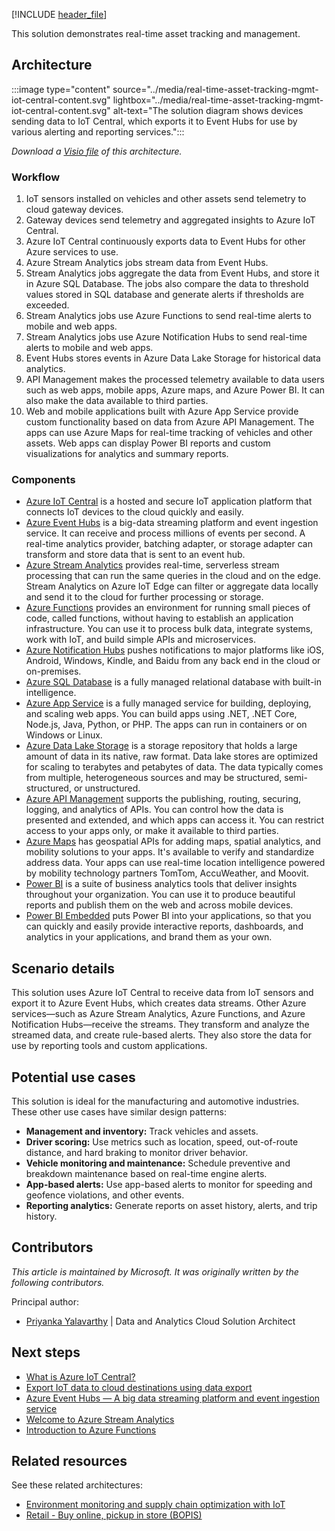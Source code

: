 [!INCLUDE [header_file](../../../includes/sol-idea-header.md)]

This solution demonstrates real-time asset tracking and management.

## Architecture

:::image type="content" source="../media/real-time-asset-tracking-mgmt-iot-central-content.svg" lightbox="../media/real-time-asset-tracking-mgmt-iot-central-content.svg" alt-text="The solution diagram shows devices sending data to IoT Central, which exports it to Event Hubs for use by various alerting and reporting services.":::

*Download a [Visio file](https://arch-center.azureedge.net/US-1839204-PR-3091-real-time-asset-tracking-mgmt-iot-central.vsdx) of this architecture.*

### Workflow

1. IoT sensors installed on vehicles and other assets send telemetry to cloud gateway devices.
1. Gateway devices send telemetry and aggregated insights to Azure IoT Central.
1. Azure IoT Central continuously exports data to Event Hubs for other Azure services to use.
1. Azure Stream Analytics jobs stream data from Event Hubs.
1. Stream Analytics jobs aggregate the data from Event Hubs, and store it in Azure SQL Database. The jobs also compare the data to threshold values stored in SQL database and generate alerts if thresholds are exceeded.
1. Stream Analytics jobs use Azure Functions to send real-time alerts to mobile and web apps.
1. Stream Analytics jobs use Azure Notification Hubs to send real-time alerts to mobile and web apps.
1. Event Hubs stores events in Azure Data Lake Storage for historical data analytics.
1. API Management makes the processed telemetry available to data users such as web apps, mobile apps, Azure maps, and Azure Power BI. It can also make the data available to third parties.
1. Web and mobile applications built with Azure App Service provide custom functionality based on data from Azure API Management. The apps can use Azure Maps for real-time tracking of vehicles and other assets. Web apps can display Power BI reports and custom visualizations for analytics and summary reports.

### Components

- [Azure IoT Central](https://azure.microsoft.com/services/iot-central) is a hosted and secure IoT application platform that connects IoT devices to the cloud quickly and easily.
- [Azure Event Hubs](https://azure.microsoft.com/services/event-hubs) is a big-data streaming platform and event ingestion service. It can receive and process millions of events per second. A real-time analytics provider, batching adapter, or storage adapter can transform and store data that is sent to an event hub.
- [Azure Stream Analytics](https://azure.microsoft.com/services/stream-analytics) provides real-time, serverless stream processing that can run the same queries in the cloud and on the edge. Stream Analytics on Azure IoT Edge can filter or aggregate data locally and send it to the cloud for further processing or storage.
- [Azure Functions](https://azure.microsoft.com/services/functions) provides an environment for running small pieces of code, called functions, without having to establish an application infrastructure. You can use it to process bulk data, integrate systems, work with IoT, and build simple APIs and microservices.
- [Azure Notification Hubs](https://azure.microsoft.com/services/notification-hubs) pushes notifications to major platforms like iOS, Android, Windows, Kindle, and Baidu from any back end in the cloud or on-premises.
- [Azure SQL Database](https://azure.microsoft.com/services/sql-database) is a fully managed relational database with built-in intelligence.
- [Azure App Service](https://azure.microsoft.com/services/app-service) is a fully managed service for building, deploying, and scaling web apps. You can build apps using .NET, .NET Core, Node.js, Java, Python, or PHP. The apps can run in containers or on Windows or Linux.
- [Azure Data Lake Storage](https://azure.microsoft.com/services/storage/data-lake-storage) is a storage repository that holds a large amount of data in its native, raw format. Data lake stores are optimized for scaling to terabytes and petabytes of data. The data typically comes from multiple, heterogeneous sources and may be structured, semi-structured, or unstructured.
- [Azure API Management](https://azure.microsoft.com/services/api-management) supports the publishing, routing, securing, logging, and analytics of APIs. You can control how the data is presented and extended, and which apps can access it. You can restrict access to your apps only, or make it available to third parties.
- [Azure Maps](https://azure.microsoft.com/services/azure-maps) has geospatial APIs for adding maps, spatial analytics, and mobility solutions to your apps. It's available to verify and standardize address data. Your apps can use real-time location intelligence powered by mobility technology partners TomTom, AccuWeather, and Moovit.
- [Power BI](https://powerbi.microsoft.com) is a suite of business analytics tools that deliver insights throughout your organization. You can use it to produce beautiful reports and publish them on the web and across mobile devices.
- [Power BI Embedded](https://azure.microsoft.com/services/power-bi-embedded) puts Power BI into your applications, so that you can quickly and easily provide interactive reports, dashboards, and analytics in your applications, and brand them as your own.

## Scenario details

This solution uses Azure IoT Central to receive data from IoT sensors and export it to Azure Event Hubs, which creates data streams. Other Azure services—such as Azure Stream Analytics, Azure Functions, and Azure Notification Hubs—receive the streams. They transform and analyze the streamed data, and create rule-based alerts. They also store the data for use by reporting tools and custom applications.

## Potential use cases

This solution is ideal for the manufacturing and automotive industries. These other use cases have similar design patterns:

- **Management and inventory:** Track vehicles and assets.
- **Driver scoring:** Use metrics such as location, speed, out-of-route distance, and hard braking to monitor driver behavior.
- **Vehicle monitoring and maintenance:** Schedule preventive and breakdown maintenance based on real-time engine alerts.
- **App-based alerts:** Use app-based alerts to monitor for speeding and geofence violations, and other events.
- **Reporting analytics:** Generate reports on asset history, alerts, and trip history.

## Contributors

*This article is maintained by Microsoft. It was originally written by the following contributors.*

Principal author:

 * [Priyanka Yalavarthy](https://www.linkedin.com/in/priyanka-yalavarty-9a384455) | Data and Analytics Cloud Solution Architect

## Next steps

- [What is Azure IoT Central?](/azure/iot-central/core/overview-iot-central)
- [Export IoT data to cloud destinations using data export](/azure/iot-central/core/howto-export-to-blob-storage)
- [Azure Event Hubs — A big data streaming platform and event ingestion service](/azure/event-hubs/event-hubs-about)
- [Welcome to Azure Stream Analytics](/azure/stream-analytics/stream-analytics-introduction)
- [Introduction to Azure Functions](/azure/azure-functions/functions-overview)

## Related resources

See these related architectures:

- [Environment monitoring and supply chain optimization with IoT](./environment-monitoring-and-supply-chain-optimization.yml)
- [Retail - Buy online, pickup in store (BOPIS)](../../example-scenario/iot/vertical-buy-online-pickup-in-store.yml)
